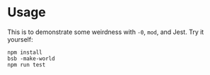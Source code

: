 # Usage

This is to demonstrate some weirdness with `-0`, `mod`, and Jest. Try it yourself:

```
npm install
bsb -make-world
npm run test
```
